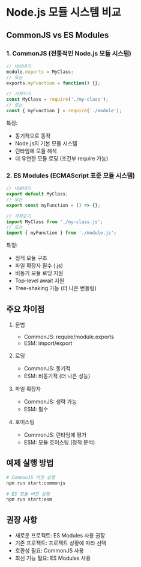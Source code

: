 # Node.js 모듈 시스템 비교

## CommonJS vs ES Modules

### 1. CommonJS (전통적인 Node.js 모듈 시스템)

```javascript
// 내보내기
module.exports = MyClass;
// 또는
exports.myFunction = function() {};

// 가져오기
const MyClass = require('./my-class');
// 또는
const { myFunction } = require('./module');
```

특징:
- 동기적으로 동작
- Node.js의 기본 모듈 시스템
- 런타임에 모듈 해석
- 더 유연한 모듈 로딩 (조건부 require 가능)

### 2. ES Modules (ECMAScript 표준 모듈 시스템)

```javascript
// 내보내기
export default MyClass;
// 또는
export const myFunction = () => {};

// 가져오기
import MyClass from './my-class.js';
// 또는
import { myFunction } from './module.js';
```

특징:
- 정적 모듈 구조
- 파일 확장자 필수 (.js)
- 비동기 모듈 로딩 지원
- Top-level await 지원
- Tree-shaking 가능 (더 나은 번들링)

## 주요 차이점

1. 문법
   - CommonJS: require/module.exports
   - ESM: import/export

2. 로딩
   - CommonJS: 동기적
   - ESM: 비동기적 (더 나은 성능)

3. 파일 확장자
   - CommonJS: 생략 가능
   - ESM: 필수

4. 호이스팅
   - CommonJS: 런타임에 평가
   - ESM: 모듈 호이스팅 (정적 분석)

## 예제 실행 방법

```bash
# CommonJS 버전 실행
npm run start:commonjs

# ES 모듈 버전 실행
npm run start:esm
```

## 권장 사항

- 새로운 프로젝트: ES Modules 사용 권장
- 기존 프로젝트: 프로젝트 상황에 따라 선택
- 호환성 필요: CommonJS 사용
- 최신 기능 필요: ES Modules 사용

